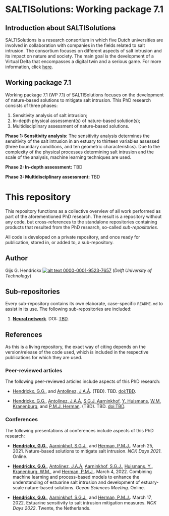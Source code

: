 # SALTISolutions: Working package 7.1

## Introduction about SALTISolutions
SALTISolutions is a research consortium in which five Dutch universities are involved in collaboration with companies in
the fields related to salt intrusion. The consortium focuses on different aspects of salt intrusion and its impact on 
nature and society. The main goal is the development of a Virtual Delta that encompasses a digital twin and a serious
game. For more information, click 
[here](https://www.nwo.nl/en/researchprogrammes/perspectief/perspectief-programmes/saltisolutions).

## Working package 7.1
Working package 7.1 (WP 7.1) of SALTISolutions focuses on the development of nature-based solutions to mitigate salt 
intrusion. This PhD research consists of three phases:
1.  Sensitivity analysis of salt intrusion;
1.  In-depth physical assessment(s) of nature-based solution(s);
1.  Multidisciplinary assessment of nature-based solutions.

**Phase 1: Sensitivity analysis:** The sensitivity analysis determines the sensitivity of the salt intrusion in an estuary to 
thirteen variables assessed (three boundary conditions, and ten geometric characteristics). Due to the complexity of the
physical processes determining salt intrusion and the scale of the analysis, machine learning techniques are used.

**Phase 2: In-depth assessment:** TBD

**Phase 3: Multidisciplinary assessment:** TBD

# This repository
This repository functions as a collective overview of all work performed as part of the aforementioned PhD research. The
result is a repository without any code, but cross-references to the standalone repositories containing products that
resulted from the PhD research, so-called *sub-repositories*.

All code is developed on a private repository, and once ready for publication, stored in, or added to, a sub-repository.

## Author
Gijs G. Hendrickx 
[![alt text](https://camo.githubusercontent.com/e1ec0e2167b22db46b0a5d60525c3e4a4f879590a04c370fef77e6a7e00eb234/68747470733a2f2f696e666f2e6f726369642e6f72672f77702d636f6e74656e742f75706c6f6164732f323031392f31312f6f726369645f31367831362e706e67) 0000-0001-9523-7657](https://orcid.org/0000-0001-9523-7657)
(*Delft University of Technology*)

## Sub-repositories
Every sub-repository contains its own elaborate, case-specific `README.md` to assist in its use. The following
sub-repositories are included:
1.  [**Neural network**](https://github.com/ghendrickx/SALTISolutions/tree/master/neural_network). DOI: [TBD]().

## References
As this is a living repository, the exact way of citing depends on the version/release of the code used, which is included
in the respective publications for which they are used.

### Peer-reviewed articles
The following peer-reviewed articles include aspects of this PhD research:
*   [Hendrickx, G.G.](https://orcid.org/0000-0001-9523-7657), and 
    [Antol&iacute;nez, J.A.&Aacute;](https://orcid.org/0000-0002-0694-4817). 
    (TBD). TBD. [doi:TBD]().
    
*   [Hendrickx, G.G.](https://orcid.org/0000-0001-9523-7657), 
    [Antol&iacute;nez, J.A.&Aacute;](https://orcid.org/0000-0002-0694-4817), 
    [S.G.J. Aarninkhof](https://orcid.org/0000-0002-4591-0257), 
    [Y. Huismans](https://orcid.org/0000-0001-6537-6111), 
    [W.M. Kranenburg](https://orcid.org/0000-0002-4736-7913), and 
    [P.M.J. Herman](https://orcid.org/0000-0003-2188-6341).
    (TBD). TBD. [doi:TBD]().

### Conferences
The following presentations at conferences include aspects of this PhD research:
*   [**Hendrickx, G.G.**](https://orcid.org/0000-0001-9523-7657), 
    [Aarninkhof, S.G.J.](https://orcid.org/0000-0002-4591-0257), and 
    [Herman, P.M.J.](https://orcid.org/0000-0003-2188-6341). 
    March 25, 2021.
    Nature-based solutions to mitigate salt intrusion.
    *NCK Days 2021*. Online.
    
*   [**Hendrickx, G.G.**](https://orcid.org/0000-0001-9523-7657), 
    [Antol&iacute;nez, J.A.&Aacute;](https://orcid.org/0000-0002-0694-4817), 
    [Aarninkhof, S.G.J.](https://orcid.org/0000-0002-4591-0257), 
    [Huismans, Y.](https://orcid.org/0000-0001-6537-6111), 
    [Kranenburg, W.M.](https://orcid.org/0000-0002-4736-7913), and 
    [Herman, P.M.J.](https://orcid.org/0000-0003-2188-6341). 
    March 4, 2022.
    Combining machine learning and process-based models to enhance the understanding of estuarine salt intrusion and
    development of estuary-scale nature-based solutions. 
    *Ocean Sciences Meeting*. Online.

*   [**Hendrickx, G.G.**](https://orcid.org/0000-0001-9523-7657), 
    [Aarninkhof, S.G.J.](https://orcid.org/0000-0002-4591-0257), and 
    [Herman, P.M.J.](https://orcid.org/0000-0003-2188-6341). 
    March 17, 2022. 
    Estuarine sensitivity to salt intrusion mitigation measures. 
    *NCK Days 2022*. Twente, the Netherlands.
    